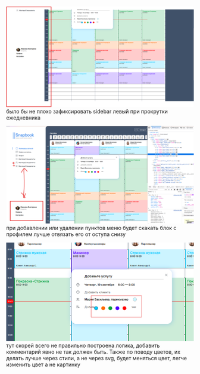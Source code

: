 ![Image alt](https://github.com/vyachin/snapbook/blob/main/screenshots/1.png)
было бы не плохо зафиксировать sidebar левый при прокрутки ежедневника


![Image alt](https://github.com/vyachin/snapbook/blob/main/screenshots/2.png)
при добавлении или удалении пунктов меню будет скакать блок с профилем лучше отвязать его от оступа снизу

![Image alt](https://github.com/vyachin/snapbook/blob/main/screenshots/3.png)
тут скорей всего не правильно построена логика, добавить комментарий явно не так должен быть.
Также по поводу цветов, их делать лучше через стили, а не через svg, будет меняться цвет, легче изменить цвет а не картинку
